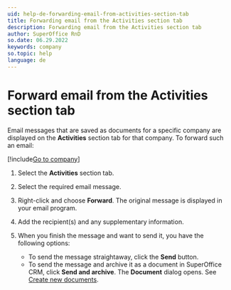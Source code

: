 ```yaml
---
uid: help-de-forwarding-email-from-activities-section-tab
title: Forwarding email from the Activities section tab
description: Forwarding email from the Activities section tab
author: SuperOffice RnD
so.date: 06.29.2022
keywords: company
so.topic: help
language: de
---
```


# Forward email from the Activities section tab

Email messages that are saved as documents for a specific company are displayed on the **Activities** section tab for that company. To forward such an email:

[!include[Go to company](../includes/goto-company.md)]

1. Select the **Activities** section tab.

1. Select the required email message.

1. Right-click and choose **Forward**. The original message is displayed in your email program.

1. Add the recipient(s) and any supplementary information.

1. When you finish the message and want to send it, you have the following options:
    * To send the message straightaway, click the **Send** button.
    * To send the message and archive it as a document in SuperOffice CRM, click **Send and archive**. The **Document** dialog opens. See [Create new documents][1].

<!-- Referenced links -->
[1]: ../../document/learn/create.md

<!-- Referenced images -->


